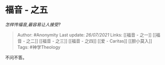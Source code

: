 # 福音 - 之五
*怎样传福音,最容易让人接受?*

> Author: #Anonymity 
Last update: *26/07/2021* 
Links: [[福音 - 之一]] [[福音 - 之二]] [[福音 - 之三]] [[福音 - 之四]] [[爱 - Caritas]] [[胆小莫入]]
Tags: #神学Theology 


不问不答。